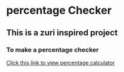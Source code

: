 # percentage Checker

## This is a zuri inspired project

### To make a percentage checker

[Click this link to view percentage calculator](https://fastbeetech.github.io/percentage/)
